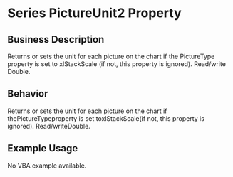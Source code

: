 # Series PictureUnit2 Property

## Business Description
Returns or sets the unit for each picture on the chart if the PictureType property is set to xlStackScale (if not, this property is ignored). Read/write Double.

## Behavior
Returns or sets the unit for each picture on the chart if thePictureTypeproperty is set toxlStackScale(if not, this property is ignored). Read/writeDouble.

## Example Usage
No VBA example available.